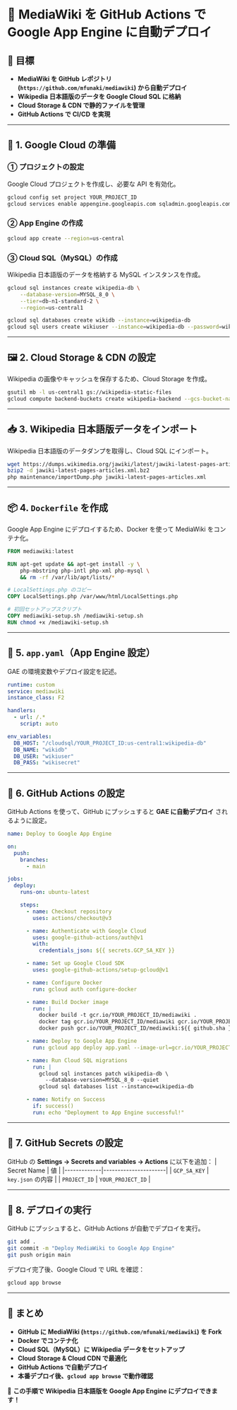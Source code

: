 # 🚀 MediaWiki を GitHub Actions で Google App Engine に自動デプロイ

## **📌 目標**
- **MediaWiki を GitHub レポジトリ (`https://github.com/mfunaki/mediawiki`) から自動デプロイ**
- **Wikipedia 日本語版のデータを Google Cloud SQL に格納**
- **Cloud Storage & CDN で静的ファイルを管理**
- **GitHub Actions で CI/CD を実現**

---

## **🚀 1. Google Cloud の準備**

### **① プロジェクトの設定**
Google Cloud プロジェクトを作成し、必要な API を有効化。

```bash
gcloud config set project YOUR_PROJECT_ID
gcloud services enable appengine.googleapis.com sqladmin.googleapis.com storage.googleapis.com artifactregistry.googleapis.com
```

### **② App Engine の作成**
```bash
gcloud app create --region=us-central
```

### **③ Cloud SQL（MySQL）の作成**
Wikipedia 日本語版のデータを格納する MySQL インスタンスを作成。

```bash
gcloud sql instances create wikipedia-db \
    --database-version=MYSQL_8_0 \
    --tier=db-n1-standard-2 \
    --region=us-central1
```

```bash
gcloud sql databases create wikidb --instance=wikipedia-db
gcloud sql users create wikiuser --instance=wikipedia-db --password=wikisecret
```

---

## **🖼️ 2. Cloud Storage & CDN の設定**
Wikipedia の画像やキャッシュを保存するため、Cloud Storage を作成。

```bash
gsutil mb -l us-central1 gs://wikipedia-static-files
gcloud compute backend-buckets create wikipedia-backend --gcs-bucket-name=wikipedia-static-files --enable-cdn
```

---

## **📥 3. Wikipedia 日本語版データをインポート**
Wikipedia 日本語版のデータダンプを取得し、Cloud SQL にインポート。

```bash
wget https://dumps.wikimedia.org/jawiki/latest/jawiki-latest-pages-articles.xml.bz2
bzip2 -d jawiki-latest-pages-articles.xml.bz2
php maintenance/importDump.php jawiki-latest-pages-articles.xml
```

---

## **📦 4. `Dockerfile` を作成**
Google App Engine にデプロイするため、Docker を使って MediaWiki をコンテナ化。

```dockerfile
FROM mediawiki:latest

RUN apt-get update && apt-get install -y \
    php-mbstring php-intl php-xml php-mysql \
    && rm -rf /var/lib/apt/lists/*

# LocalSettings.php のコピー
COPY LocalSettings.php /var/www/html/LocalSettings.php

# 初回セットアップスクリプト
COPY mediawiki-setup.sh /mediawiki-setup.sh
RUN chmod +x /mediawiki-setup.sh
```

---

## **📜 5. `app.yaml`（App Engine 設定）**
GAE の環境変数やデプロイ設定を記述。

```yaml
runtime: custom
service: mediawiki
instance_class: F2

handlers:
  - url: /.*
    script: auto

env_variables:
  DB_HOST: "/cloudsql/YOUR_PROJECT_ID:us-central1:wikipedia-db"
  DB_NAME: "wikidb"
  DB_USER: "wikiuser"
  DB_PASS: "wikisecret"
```

---

## **🔄 6. GitHub Actions の設定**
GitHub Actions を使って、GitHub にプッシュすると **GAE に自動デプロイ** されるように設定。

```yaml
name: Deploy to Google App Engine

on:
  push:
    branches:
      - main

jobs:
  deploy:
    runs-on: ubuntu-latest

    steps:
      - name: Checkout repository
        uses: actions/checkout@v3

      - name: Authenticate with Google Cloud
        uses: google-github-actions/auth@v1
        with:
          credentials_json: ${{ secrets.GCP_SA_KEY }}

      - name: Set up Google Cloud SDK
        uses: google-github-actions/setup-gcloud@v1

      - name: Configure Docker
        run: gcloud auth configure-docker

      - name: Build Docker image
        run: |
          docker build -t gcr.io/YOUR_PROJECT_ID/mediawiki .
          docker tag gcr.io/YOUR_PROJECT_ID/mediawiki gcr.io/YOUR_PROJECT_ID/mediawiki:${{ github.sha }}
          docker push gcr.io/YOUR_PROJECT_ID/mediawiki:${{ github.sha }}

      - name: Deploy to Google App Engine
        run: gcloud app deploy app.yaml --image-url=gcr.io/YOUR_PROJECT_ID/mediawiki:${{ github.sha }} --quiet

      - name: Run Cloud SQL migrations
        run: |
          gcloud sql instances patch wikipedia-db \
            --database-version=MYSQL_8_0 --quiet
          gcloud sql databases list --instance=wikipedia-db

      - name: Notify on Success
        if: success()
        run: echo "Deployment to App Engine successful!"
```

---

## **🔐 7. GitHub Secrets の設定**
GitHub の **Settings → Secrets and variables → Actions** に以下を追加：
| Secret Name | 値 |
|-------------|----------------------|
| `GCP_SA_KEY` | `key.json` の内容 |
| `PROJECT_ID` | `YOUR_PROJECT_ID` |

---

## **🚀 8. デプロイの実行**
GitHub にプッシュすると、GitHub Actions が自動でデプロイを実行。

```bash
git add .
git commit -m "Deploy MediaWiki to Google App Engine"
git push origin main
```

デプロイ完了後、Google Cloud で URL を確認：
```bash
gcloud app browse
```

---

## **📌 まとめ**
- **GitHub に MediaWiki (`https://github.com/mfunaki/mediawiki`) を Fork**
- **Docker でコンテナ化**
- **Cloud SQL（MySQL）に Wikipedia データをセットアップ**
- **Cloud Storage & Cloud CDN で最適化**
- **GitHub Actions で自動デプロイ**
- **本番デプロイ後、`gcloud app browse` で動作確認**

🚀 **この手順で Wikipedia 日本語版を Google App Engine にデプロイできます！**
